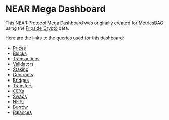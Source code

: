 # NEAR Mega Dashboard
This NEAR Protocol Mega Dashboard was originally created for [MetricsDAO](https://metricsdao.xyz) using the [Flipside Crypto](https://flipsidecrypto.xyz) data.

Here are the links to the queries used for this dashboard:
- [Prices](https://next.flipsidecrypto.xyz/edit/queries/60300b70-dd1e-4716-bc75-3bfc5709250f)
- [Blocks](https://next.flipsidecrypto.xyz/edit/queries/024b2e03-1063-4bcf-a8de-b35d17e01cbd)
- [Transactions](https://next.flipsidecrypto.xyz/edit/queries/3479cc40-da43-4231-b8e8-c5e62974720d)
- [Validators](https://next.flipsidecrypto.xyz/edit/queries/6a80300f-3a83-4be7-a701-9f3081535fba)
- [Staking](https://next.flipsidecrypto.xyz/edit/queries/a07278ef-5126-4642-9694-fd374000d5b1)
- [Contracts](https://next.flipsidecrypto.xyz/edit/queries/6eb672c4-e52a-43c1-822f-a1e43cb52b10)
- [Bridges](https://next.flipsidecrypto.xyz/edit/queries/4e31e12c-bf4e-40c7-b81b-68927d9d537a)
- [Transfers](https://next.flipsidecrypto.xyz/edit/queries/748dc207-2309-4afb-8b09-9e979aa6007f)
- [CEXs](https://next.flipsidecrypto.xyz/edit/queries/3c4330b0-36d2-4016-a092-1fb72b414f80)
- [Swaps](https://next.flipsidecrypto.xyz/edit/queries/18f8dc36-dc82-45ce-8ffb-563ac0122407)
- [NFTs](https://next.flipsidecrypto.xyz/edit/queries/90bb096b-e1eb-4b6b-9aab-d74a6d1cf0e8)
- [Burrow](https://next.flipsidecrypto.xyz/edit/queries/8eb9c5ea-e4bc-41cf-97c4-30e319ffc0cf)
- [Balances](https://next.flipsidecrypto.xyz/edit/queries/efb88e24-abba-44e3-ac66-2dfeedb4813b)

